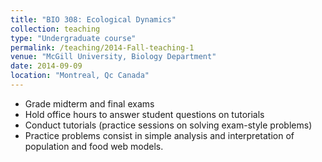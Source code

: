 ```yaml
---
title: "BIO 308: Ecological Dynamics"
collection: teaching
type: "Undergraduate course"
permalink: /teaching/2014-Fall-teaching-1
venue: "McGill University, Biology Department"
date: 2014-09-09
location: "Montreal, Qc Canada"
---
```


- Grade midterm and final exams
- Hold office hours to answer student questions on tutorials
- Conduct tutorials (practice sessions on solving exam-style problems)
- Practice problems consist in simple analysis and interpretation of population and food web models.

